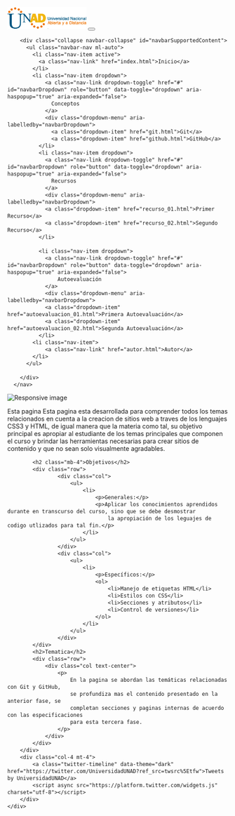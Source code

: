 <!DOCTYPE html>

<html lang="es">
<head>
	<meta charset="UTF-8">
    	<meta name="viewport" content="width=device-width, initial-scale=1.0">
	<title>Inicio</title>
	<link rel="stylesheet" href="https://cdn.jsdelivr.net/npm/bootstrap@4.5.3/dist/css/bootstrap.min.css" 
	integrity="sha384-TX8t27EcRE3e/ihU7zmQxVncDAy5uIKz4rEkgIXeMed4M0jlfIDPvg6uqKI2xXr2" crossorigin="anonymous">
	<link rel="stylesheet" href="css/estilos.css">
</head>
<body>
<!-- Menu -->
	<nav class="navbar navbar-expand-lg navbar-light bg-light sticky-top">
		<a class="navbar-brand" href="index.html"><img height="50px" src="logo.png" alt=""></a>
		<button class="navbar-toggler" type="button" data-toggle="collapse" data-target="#navbarSupportedContent" aria-controls="navbarSupportedContent" 
		aria-expanded="false" aria-label="Toggle navigation">
		<span class="navbar-toggler-icon"></span>
		</button>
	  
		<div class="collapse navbar-collapse" id="navbarSupportedContent">
		  <ul class="navbar-nav ml-auto">
			<li class="nav-item active">
			  <a class="nav-link" href="index.html">Inicio</a>
			</li>
			<li class="nav-item dropdown">
				<a class="nav-link dropdown-toggle" href="#" id="navbarDropdown" role="button" data-toggle="dropdown" aria-haspopup="true" aria-expanded="false">
				  Conceptos
				</a>
				<div class="dropdown-menu" aria-labelledby="navbarDropdown">
				  <a class="dropdown-item" href="git.html">Git</a>
				  <a class="dropdown-item" href="github.html">GitHub</a>
			  </li>
			  <li class="nav-item dropdown">
				<a class="nav-link dropdown-toggle" href="#" id="navbarDropdown" role="button" data-toggle="dropdown" aria-haspopup="true" aria-expanded="false">
				  Recursos
				</a>
				<div class="dropdown-menu" aria-labelledby="navbarDropdown">
				<a class="dropdown-item" href="recurso_01.html">Primer Recurso</a>
				<a class="dropdown-item" href="recurso_02.html">Segundo Recurso</a>
			  </li>

			  <li class="nav-item dropdown">
				<a class="nav-link dropdown-toggle" href="#" id="navbarDropdown" role="button" data-toggle="dropdown" aria-haspopup="true" aria-expanded="false">
					Autoevaluación
				</a>
				<div class="dropdown-menu" aria-labelledby="navbarDropdown">
				<a class="dropdown-item" href="autoevaluacion_01.html">Primera Autoevaluación</a>
				<a class="dropdown-item" href="autoevaluacion_02.html">Segunda Autoevaluación</a>
			  </li>
			<li class="nav-item">
				<a class="nav-link" href="autor.html">Autor</a>
			</li>
		  </ul>
		  
		</div>
	  </nav>
<!-- Fin menu -->

<!-- Imagen principal -->
<img  src="img/02.jpg" class="img-fluid" alt="Responsive image">
<div class="container">
	<div class="row">
		<div class="col-8 mt-4 mb-4 text-center">
			<p>
				Esta pagina Esta pagina esta desarrollada para comprender todos los temas relacionados en cuenta a la creacion 
				de sitios web a traves de los lenguajes CSS3 y HTML, de igual manera que la materia como tal, su objetivo principal 
				es apropiar al estudiante de los temas principales que componen el curso y brindar las herramientas necesarias para 
				crear sitios de contenido y que no sean solo visualmente agradables. 
			</p>

			<h2 class="mb-4">Objetivos</h2>
			<div class="row">
					<div class="col">
						<ul>
							<li>
								<p>Generales:</p>
								<p>Aplicar los conocimientos aprendidos durante en transcurso del curso, sino que se debe desmostrar
									la apropiación de los leguajes de codigo utlizados para tal fin.</p>
							</li>
						</ul>
					</div>
					<div class="col">
						<ul>
							<li>
								<p>Específicos:</p>
								<ol>
									<li>Manejo de etiquetas HTML</li>
									<li>Estilos con CSS</li>
									<li>Secciones y atributos</li>
									<li>Control de versiones</li>
								</ol>
							</li>
						</ul>
					</div>
			</div>
			<h2>Tematica</h2>
			<div class="row">
				<div class="col text-center">
					<p>
						En la pagina se abordan las temáticas relacionadas con Git y GitHub, 
						se profundiza mas el contenido presentado en la anterior fase, se 
						completan secciones y paginas internas de acuerdo con las especificaciones 
						para esta tercera fase. 
					</p>
				</div>
			</div>
		</div>
		<div class="col-4 mt-4">
			<a class="twitter-timeline" data-theme="dark" href="https://twitter.com/UniversidadUNAD?ref_src=twsrc%5Etfw">Tweets by UniversidadUNAD</a> 
			<script async src="https://platform.twitter.com/widgets.js" charset="utf-8"></script>
		</div>
	</div>


</div>


<script src="https://code.jquery.com/jquery-3.5.1.slim.min.js" integrity="sha384-DfXdz2htPH0lsSSs5nCTpuj/zy4C+OGpamoFVy38MVBnE+IbbVYUew+OrCXaRkfj" 
crossorigin="anonymous"></script>
<script src="https://cdn.jsdelivr.net/npm/bootstrap@4.5.3/dist/js/bootstrap.bundle.min.js" 
integrity="sha384-ho+j7jyWK8fNQe+A12Hb8AhRq26LrZ/JpcUGGOn+Y7RsweNrtN/tE3MoK7ZeZDyx" crossorigin="anonymous"></script>
</body>
</html>
 
